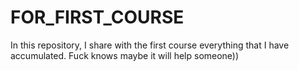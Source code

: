 # FOR_FIRST_COURSE
In this repository, I share with the first course everything that I have accumulated. Fuck knows maybe it will help someone))
